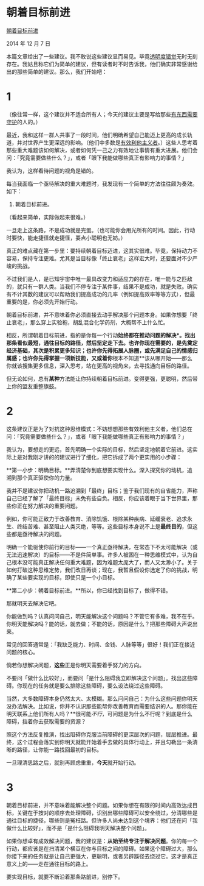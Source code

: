 # 朝着目标前进

[朝着目标前进](https://mindingourway.com/moving-towards-the-goal/)

2014 年 12 月 7 日

本篇文章给出了一些建议。我不敢说这些建议显而易见。毕竟[透明度错觉](http://en.wikipedia.org/wiki/Illusion_of_transparency)无时无刻存在。我姑且称它们为简单的建议，但有读者时不时告诉我，他们确实非常感谢给出的那些简单的建议。那么，我们开始吧：

# 1

（像往常一样，这个建议并不适合所有人；今天的建议主要是写给那些[有东西需要守护](http://lesswrong.com/lw/nb/something_to_protect/)的人的。）

最近，我和这样一群人共事了一段时间，他们明确希望自己能迈上更高的成长轨道，并对世界产生更深远的影响。（他们中多数是[有效利他主义者](http://www.ted.com/talks/peter_singer_the_why_and_how_of_effective_altruism?language=en)。）这些人思考着那些重大难题该如何解决，或者如何凭一己之力有效地让事情有重大进展。他们会问：「究竟需要做些什么？」，或者「眼下我能做哪些真正有影响力的事情？」

我认为，这样看待问题的视角是错的。

每当我面临一个亟待解决的重大难题时，我发现有一个简单的方法往往颇为奏效。如下：

1. 朝着目标前进。

（看起来简单，实际做起来很难。）

一旦走上这条路，不是成功就是完蛋。（也可能你会用光所有的时间。因此，行动时要快，能走捷径就走捷径，耍点小聪明也无妨。）

真正的难点藏在第一步里：要持续朝着目标迈进，这其实很难。毕竟，保持动力不容易，保持专注更难。尤其是当目标像「终止衰老」这样宏大时，还要面对不少严峻的挑战。

不过我们是人，是已知宇宙中唯一最具改变力和适应力的存在，唯一能与之匹敌的，就只有一群人类。当我们不停专注于某件事，结果不是成功，就是失败。确实有不计其数的建议可以帮助我们提高成功的几率（例如提高效率等等方式），但最重要的是，你必须先开始行动。

朝着目标前进，并不意味着你必须直接去动手解决那个问题本身。如果你想要「终止衰老」，那么穿上实验袍，胡乱混合化学药剂，大概帮不上什么忙。

相反，所谓朝着目标前进，指的是你每一个行动**始终都在推动问题的解决*。找出那条看似最短，通往目标的路径，然后坚定走下去。也许你现在需要的，是先奠定经济基础，其次是积累更多知识；也许你先得拓展人脉圈，或先满足自己的情感归属感；也许你先得掌握一项新技能，又或着你**根本不知道**该从哪开始——那么你就该搜集更多信息，深入思考，站在更高的视角来，去寻找通向目标的路径。

但无论如何，总有**某种**方法能让你持续朝着目标前进。变得更强，更聪明，然后带上你的盟友重整旗鼓。

# 2

这条建议正是为了对抗这种思维模式：不妨想想那些有效利他主义者，他们总在问：「究竟需要做些什么？」，或者「眼下我能做哪些真正有影响力的事情？」

我认为，要想走的更远，首先明确一个实际的目标，然后坚定地朝着它前进。这实际上是对我刚才讲的的建议进行了细化，把它拆成了两个更实用的小步骤：

**第一小步：明确目标。**弄清楚你到底想要实现什么。深入探究你的动机，追溯到那个真正驱使你的力量。

我并不是建议你把动机一路追溯到「最终」目标；鉴于我们现有的自省能力，声称自己已经了解了「最终目标」未免有些自负。相反，你应该着眼于当下世界里，那些你正在努力解决的重要问题。

例如，你可能正致力于改善教育、消除饥饿、根除某种疾病、延缓衰老、追求永生、终结苦难、甚至阻止人类灭绝，等等。这些目标本身说不上是**最终目的**，但这些都是亟待解决的问题。

明确一个能驱使你前行的目标——一个真正亟待解决，在常态下不太可能解决（或无法迅速解决）的目标——不是件简单事。许多人被困在一种思维模式中，认为自己根本没可能真正解决任何重大难题，因为难题太庞大了，而人又太渺小了。关于如何打破这种思维定势，我们改日再谈；现在，我暂且假设你选定了你的挑战，明确了某些要实现的目标，即使只是一个小目标。

**第二小步：朝着目标前进。**所以，你已经找到目标了，做得不错。

那就明天去解决它吧。

你能做到吗？认真问问自己，明天能解决这个问题吗？不管它有多难，我不在乎。你明天能解决吗？能的话，就去做；不能的话，原因是什么？把那些障碍大声说出来。

常见的回答通常是：「我缺乏能力、时间、金钱、人脉等等」很好！我们正在接近问题的核心。

倘若你想解决问题，**这些**正是你明天需要着手努力的方向。

不要问「做什么比较好」，而要问「是什么阻碍我立即解决这个问题」。找出这些障碍。你现在的任务就是要么排除这些障碍，要么设法绕过这些障碍。

当然，大多数障碍本身仍然太大、太模糊。那么问问自己：为什么这些问题你明天没办法解决。比如说，你并不认识那些能帮你改善教育而需要结识的人。那你能在明天联系上他们所有人吗？**很可能*不行*，可问题是为什么不行呢？到底是什么障碍，挡着你去获取需要的资源？

照这个方法反复推演，找出阻碍你克服当前障碍的更深层次的问题，层层推进。最终，这个过程会落实到你明天就能开始着手去做的具体行动上，并且勾勒出一条清晰的路径，让你能一路找回最初的目标。

一旦理清思路之后，就别再顾虑重重，**今天**就开始行动。

# 3

朝着目标前进，并不意味着能解决整个问题。如果你想在有限的时间内高效达成目标，关键在于按对的顺序去处理障碍，识别出哪些障碍可以安全绕过，分清哪些是通往目标的捷径，哪些则是冤枉路。但许多人尚未达到这个境界：他们还在问「我做什么比较好」，而不是「是什么阻碍我明天解决整个问题」。

如果你想卓有成效解决问题，我的建议是：**从始至终专注于解决问题**。你的每一个行动，都应该是在扫清某个横亘在你与目标之间的障碍。如果这个障碍过大，那么你接下来的任务就是让自己更强大，更聪明，或者另辟蹊径去绕过它。这才是真正意义上的——走在通往目标的路上。

要实现目标，就要不断沿着那条路前进，别停下。